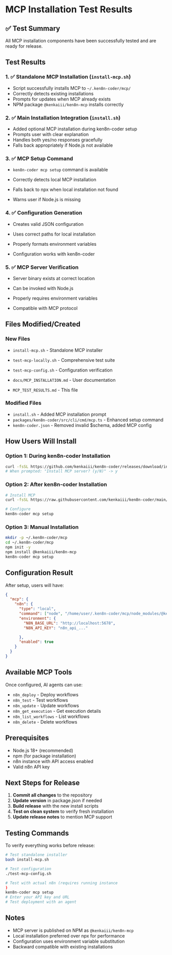 # MCP Installation Test Results

## ✅ Test Summary

All MCP installation components have been successfully tested and are ready for release.

## Test Results

### 1. ✅ Standalone MCP Installation (`install-mcp.sh`)


- Script successfully installs MCP to `~/.ken8n-coder/mcp/`
- Correctly detects existing installations
- Prompts for updates when MCP already exists
- NPM package `@kenkaiii/ken8n-mcp` installs correctly


### 2. ✅ Main Installation Integration (`install.sh`)

- Added optional MCP installation during ken8n-coder setup
- Prompts user with clear explanation
- Handles both yes/no responses gracefully
- Falls back appropriately if Node.js not available


### 3. ✅ MCP Setup Command

- `ken8n-coder mcp setup` command is available
- Correctly detects local MCP installation
- Falls back to npx when local installation not found

- Warns user if Node.js is missing

### 4. ✅ Configuration Generation

- Creates valid JSON configuration
- Uses correct paths for local installation

- Properly formats environment variables
- Configuration works with ken8n-coder

### 5. ✅ MCP Server Verification

- Server binary exists at correct location
- Can be invoked with Node.js
- Properly requires environment variables

- Compatible with MCP protocol

## Files Modified/Created

### New Files

- `install-mcp.sh` - Standalone MCP installer

- `test-mcp-locally.sh` - Comprehensive test suite
- `test-mcp-config.sh` - Configuration verification
- `docs/MCP_INSTALLATION.md` - User documentation
- `MCP_TEST_RESULTS.md` - This file

### Modified Files


- `install.sh` - Added MCP installation prompt
- `packages/ken8n-coder/src/cli/cmd/mcp.ts` - Enhanced setup command
- `ken8n-coder.json` - Removed invalid $schema, added MCP config

## How Users Will Install


### Option 1: During ken8n-coder Installation

```bash
curl -fsSL https://github.com/kenkaiii/ken8n-coder/releases/download/install.sh | bash
# When prompted: "Install MCP server? (y/N)" -> y
```

### Option 2: After ken8n-coder Installation


```bash
# Install MCP
curl -fsSL https://raw.githubusercontent.com/kenkaiii/ken8n-coder/main/install-mcp.sh | bash

# Configure
ken8n-coder mcp setup
```

### Option 3: Manual Installation

```bash
mkdir -p ~/.ken8n-coder/mcp
cd ~/.ken8n-coder/mcp
npm init -y
npm install @kenkaiii/ken8n-mcp
ken8n-coder mcp setup
```

## Configuration Result

After setup, users will have:

```json
{
  "mcp": {
    "n8n": {
      "type": "local",
      "command": ["node", "/home/user/.ken8n-coder/mcp/node_modules/@kenkaiii/ken8n-mcp/dist/index.js"],
      "environment": {
        "N8N_BASE_URL": "http://localhost:5678",
        "N8N_API_KEY": "n8n_api_..."

      },
      "enabled": true
    }
  }
}
```

## Available MCP Tools

Once configured, AI agents can use:

- `n8n_deploy` - Deploy workflows
- `n8n_test` - Test workflows
- `n8n_update` - Update workflows
- `n8n_get_execution` - Get execution details
- `n8n_list_workflows` - List workflows
- `n8n_delete` - Delete workflows

## Prerequisites

- Node.js 18+ (recommended)
- npm (for package installation)
- n8n instance with API access enabled
- Valid n8n API key

## Next Steps for Release

1. **Commit all changes** to the repository
2. **Update version** in package.json if needed
3. **Build release** with the new install scripts
4. **Test on clean system** to verify fresh installation
5. **Update release notes** to mention MCP support

## Testing Commands

To verify everything works before release:

```bash
# Test standalone installer
bash install-mcp.sh

# Test configuration
./test-mcp-config.sh

# Test with actual n8n (requires running instance
)
ken8n-coder mcp setup
# Enter your API key and URL
# Test deployment with an agent
```

## Notes

- MCP server is published on NPM as `@kenkaiii/ken8n-mcp`
- Local installation preferred over npx for performance
- Configuration uses environment variable substitution
- Backward compatible with existing installations
